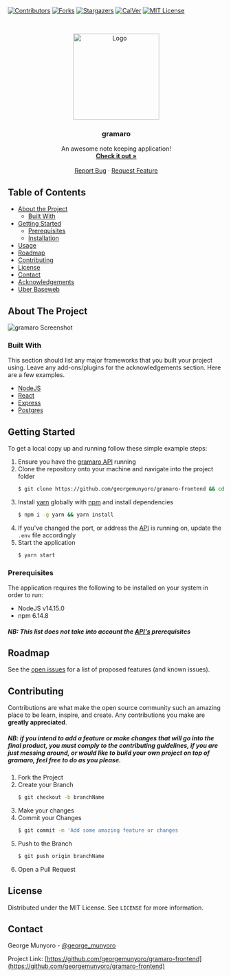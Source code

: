 

[![Contributors][contributors-shield]][contributors-url]
[![Forks][forks-shield]][forks-url]
[![Stargazers][stars-shield]][stars-url]
[![CalVer](https://img.shields.io/badge/calver-0Y.MM.MICRO-22bfda.svg)](https://img.shields.io/badge/calver-0Y.MM.MICRO-22bfda.svg)
[![MIT License][license-shield]][license-url]


<!-- PROJECT LOGO -->
<br />
<p align="center">
  <a href="https://github.com/georgemunyoro/gramaro-frontend">
    <img src="https://i.imgur.com/YJ5WkYP.png" alt="Logo" width="200" height="200">
  </a>

  <h3 align="center">gramaro</h3>

  <p align="center">
    An awesome note keeping application!
    <br />
    <a href="https://gramaro.ml"><strong>Check it out »</strong></a>
    <br />
    <br />
    <a href="https://github.com/georgemunyoro/gramaro-frontend/issues">Report Bug</a>
    ·
    <a href="https://github.com/georgemunyoro/gramaro-frontend/issues">Request Feature</a>
  </p>
</p>



<!-- TABLE OF CONTENTS -->
## Table of Contents

* [About the Project](#about-the-project)
  * [Built With](#built-with)
* [Getting Started](#getting-started)
  * [Prerequisites](#prerequisites)
  * [Installation](#installation)
* [Usage](#usage)
* [Roadmap](#roadmap)
* [Contributing](#contributing)
* [License](#license)
* [Contact](#contact)
* [Acknowledgements](#acknowledgements)
* [Uber Baseweb](https://github.com/uber/baseweb)



<!-- ABOUT THE PROJECT -->
## About The Project

![gramaro Screenshot](https://imgur.com/hEi9An5.png)



### Built With
This section should list any major frameworks that you built your project using. Leave any add-ons/plugins for the acknowledgements section. Here are a few examples.
* [NodeJS](https://nodejs.org/en/)
* [React](https://reactjs.org/)
* [Express](https://expressjs.com/)
* [Postgres](https://www.postgresql.org/)


<!-- GETTING STARTED -->
## Getting Started

To get a local copy up and running follow these simple example steps:
1. Ensure you have the [gramaro API](https://github.com/georgemunyoro/gramaro-api) running
2. Clone the repository onto your machine and navigate into the project folder
	```sh
	$ git clone https://github.com/georgemunyoro/gramaro-frontend && cd gramaro-frontend
	```
3. Install [yarn](https://yarnpkg.com/) globally with [npm](https://www.npmjs.com/) and install dependencies
	```sh
	$ npm i -g yarn && yarn install
	```
4. If you've changed the port, or address the [API](https://github.com/georgemunyoro/gramaro-api) is running on, update the `.env` file accordingly
5. Start the application
	```sh
	$ yarn start
	```

### Prerequisites
The application requires the following to be installed on your system in order to run:
 - NodeJS v14.15.0
 - npm 6.14.8
##### NB: This list does not take into account the [API's](https://github.com/georgemunyoro/gramaro-api) prerequisites






<!-- ROADMAP -->
## Roadmap

See the [open issues](https://github.com/georgemunyoro/gramaro-frontend/issues) for a list of proposed features (and known issues).



<!-- CONTRIBUTING -->
## Contributing

Contributions are what make the open source community such an amazing place to be learn, inspire, and create. Any contributions you make are **greatly appreciated**.

##### NB: if you intend to add a feature or make changes that will go into the final product, you must comply to the contributing guidelines, if you are just messing around, or would like to build your own project on top of gramaro, feel free to do as you please.
1. Fork the Project
2. Create your Branch
	```sh
	$ git checkout -b branchName
	```
3. Make your changes
4. Commit your Changes
	```sh
	$ git commit -m 'Add some amazing feature or changes
	```
5. Push to the Branch
	```sh
	$ git push origin branchName
	```
7. Open a Pull Request

<!-- LICENSE -->
## License

Distributed under the MIT License. See `LICENSE` for more information.



<!-- CONTACT -->
## Contact

George Munyoro - [@george_munyoro](https://twitter.com/george_munyoro)

Project Link: [https://github.com/georgemunyoro/gramaro-frontend](https://github.com/georgemunyoro/gramaro-frontend)


<!-- MARKDOWN LINKS & IMAGES -->
<!-- https://www.markdownguide.org/basic-syntax/#reference-style-links -->
[contributors-shield]: https://img.shields.io/github/contributors/georgemunyoro/gramaro-frontend.svg
[contributors-url]: https://github.com/georgemunyoro/gramaro-frontend/graphs/contributors
[forks-shield]: https://img.shields.io/github/forks/georgemunyoro/gramaro-frontend.svg
[forks-url]: https://github.com/georgemunyoro/gramaro-frontend/network/members
[stars-shield]: https://img.shields.io/github/stars/georgemunyoro/gramaro-frontend.svg
[stars-url]: https://github.com/georgemunyoro/gramaro-frontend/stargazers
[license-url]: https://github.com/georgemunyoro/gramaro-frontend/blob/master/LICENSE.txt
[license-shield]: https://img.shields.io/github/license/georgemunyoro/gramaro-frontend.svg
[linkedin-url]: https://linkedin.com/in/georgemunyoro

